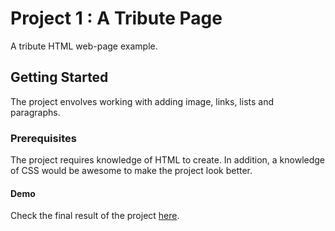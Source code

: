 # Project 1 : A Tribute Page

A tribute HTML web-page example.

## Getting Started

The project envolves working with adding image, links, lists and paragraphs.

### Prerequisites

The project requires knowledge of HTML to create. In addition, a knowledge of CSS would be awesome to make the project look better.

#### Demo
Check the final result of the project [here](https://ahmedsomaa.github.io/HTML-Practice-Projects/project-1/).